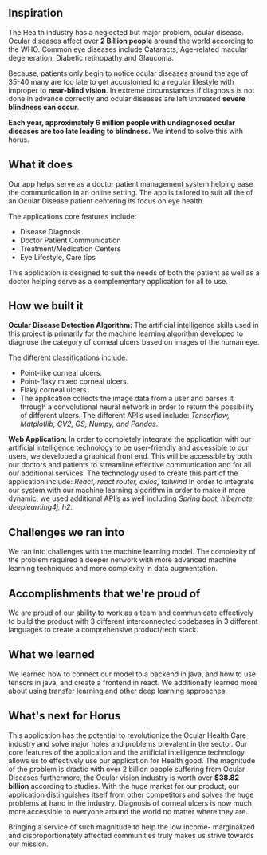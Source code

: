 ## Inspiration
The Health industry has a neglected but major problem, ocular disease. Ocular diseases affect over **2 Billion people** around the world according to the WHO.  Common eye diseases include Cataracts, Age-related macular degeneration, Diabetic retinopathy and Glaucoma. 

Because, patients only begin to notice ocular diseases around the age of 35-40 many are too late to get accustomed to a regular lifestyle with improper to **near-blind vision**. In extreme circumstances if diagnosis is not done in advance correctly and ocular diseases are left untreated **severe blindness can occur**. 

**Each year, approximately 6 million people with undiagnosed ocular diseases are too late leading to blindness.**  We intend to solve this with horus.


## What it does
Our app helps serve as a doctor patient management system helping ease the communication in an online setting. The app is tailored to suit all the of an Ocular Disease patient centering its focus on eye health. 

The applications core features include: 
 - Disease Diagnosis
 - Doctor Patient Communication
 - Treatment/Medication Centers
 - Eye Lifestyle, Care tips

This application is designed to suit the needs of both the patient as well as a doctor helping serve as a complementary application for all to use. 

## How we built it
**Ocular Disease Detection Algorithm:** 
The artificial intelligence skills used in this project is primarily for the machine learning algorithm developed to diagnose the category of corneal ulcers based on images of the human eye. 

The different classifications include: 
- Point-like corneal ulcers. 
- Point-flaky mixed corneal ulcers. 
- Flaky corneal ulcers. 
- The application collects the image data from a user and parses it through a convolutional neural network in order to return the possibility of different ulcers. 
The different API’s used include: *Tensorflow, Matplotlib, CV2, OS, Numpy, and Pandas*.

**Web Application:** 
In order to completely integrate the application with our artificial intelligence technology to be user-friendly and accessible to our users, we developed a graphical front end. This will be accessible by both our doctors and patients to streamline effective communication and for all our additional services. 
The technology used to create this part of the application include: *React, react router, axios, tailwind*
In order to integrate our system with our machine learning algorithm in order to make it more dynamic, we used additional API’s as well including *Spring boot, hibernate, deeplearning4j, h2*.

## Challenges we ran into
We ran into challenges with the machine learning model. The complexity of the problem required a deeper network with more advanced machine learning techniques and more complexity in data augmentation. 

## Accomplishments that we're proud of
We are proud of our ability to work as a team and communicate effectively to build the product with 3 different interconnected codebases in 3 different languages to create a comprehensive product/tech stack.

## What we learned

We learned how to connect our model to a backend in java, and how to use tensors in java, and create a frontend in react. We additionally learned more about using transfer learning and other deep learning approaches. 


## What's next for Horus
This application has the potential to revolutionize the Ocular Health Care industry and solve major holes and problems prevalent in the sector. Our core features of the application and the artificial intelligence technology allows us to effectively use our application for Health good. The magnitude of the problem is drastic with over 2 billion people suffering from Ocular Diseases furthermore, the Ocular vision industry is worth over **$38.82 billion** according to studies. With the huge market for our product, our application distinguishes itself from other competitors and solves the huge problems at hand in the industry. Diagnosis of corneal ulcers is now much more accessible to everyone around the world no matter where they are. 

Bringing a service of such magnitude to help the low income- marginalized and disproportionately affected communities truly makes us strive towards our mission. 

